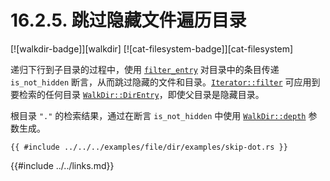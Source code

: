 # 16.2.5. 跳过隐藏文件遍历目录

[![walkdir-badge]][walkdir] [![cat-filesystem-badge]][cat-filesystem]

递归下行到子目录的过程中，使用 [`filter_entry`] 对目录中的条目传递 `is_not_hidden` 断言，从而跳过隐藏的文件和目录。[`Iterator::filter`] 可应用到要检索的任何目录 [`WalkDir::DirEntry`]，即使父目录是隐藏目录。

根目录 `"."` 的检索结果，通过在断言 `is_not_hidden` 中使用 [`WalkDir::depth`] 参数生成。

```rust,edition2018,no_run
{{ #include ../../../examples/file/dir/examples/skip-dot.rs }}
```

[`filter_entry`]: https://docs.rs/walkdir/*/walkdir/struct.IntoIter.html#method.filter_entry
[`Iterator::filter`]: https://doc.rust-lang.org/std/iter/trait.Iterator.html#method.filter
[`WalkDir::depth`]: https://docs.rs/walkdir/*/walkdir/struct.DirEntry.html#method.depth
[`WalkDir::DirEntry`]: https://docs.rs/walkdir/*/walkdir/struct.DirEntry.html

{{#include ../../links.md}}
